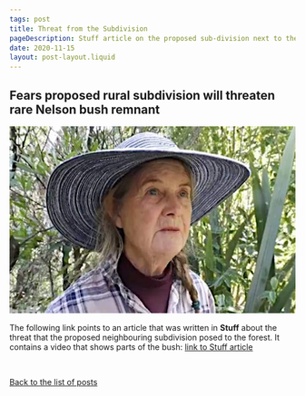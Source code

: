 ```yaml
---
tags: post
title: Threat from the Subdivision
pageDescription: Stuff article on the proposed sub-division next to the conservation forest.
date: 2020-11-15
layout: post-layout.liquid
---
```


## Fears proposed rural subdivision will threaten rare Nelson bush remnant

![Lindy Kelly with a bush background](/assets/images/news/threat-from-subdivision/lindy.jpg)

The following link points to an article that was written in <b>Stuff</b> about the threat that the proposed neighbouring subdivision posed to the forest. It contains a video that shows parts of the bush: [link to Stuff article](https://www.stuff.co.nz/environment/122437511/fears-proposed-rural-subdivision-will-threaten-rare-nelson-bush-remnant)

<p>&nbsp;</p>

[Back to the list of posts](/postlist)

<p>&nbsp;</p>
